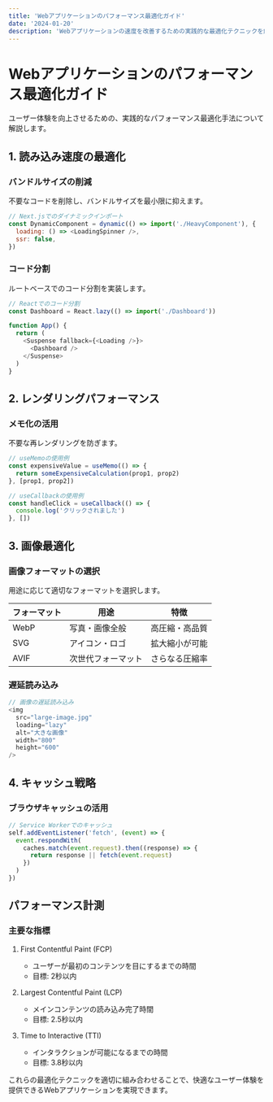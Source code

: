 ```yaml
---
title: 'Webアプリケーションのパフォーマンス最適化ガイド'
date: '2024-01-20'
description: 'Webアプリケーションの速度を改善するための実践的な最適化テクニックを解説します'
---
```


# Webアプリケーションのパフォーマンス最適化ガイド

ユーザー体験を向上させるための、実践的なパフォーマンス最適化手法について解説します。

## 1. 読み込み速度の最適化

### バンドルサイズの削減

不要なコードを削除し、バンドルサイズを最小限に抑えます。

```javascript
// Next.jsでのダイナミックインポート
const DynamicComponent = dynamic(() => import('./HeavyComponent'), {
  loading: () => <LoadingSpinner />,
  ssr: false,
})
```

### コード分割

ルートベースでのコード分割を実装します。

```javascript
// Reactでのコード分割
const Dashboard = React.lazy(() => import('./Dashboard'))

function App() {
  return (
    <Suspense fallback={<Loading />}>
      <Dashboard />
    </Suspense>
  )
}
```

## 2. レンダリングパフォーマンス

### メモ化の活用

不要な再レンダリングを防ぎます。

```typescript
// useMemoの使用例
const expensiveValue = useMemo(() => {
  return someExpensiveCalculation(prop1, prop2)
}, [prop1, prop2])

// useCallbackの使用例
const handleClick = useCallback(() => {
  console.log('クリックされました')
}, [])
```

## 3. 画像最適化

### 画像フォーマットの選択

用途に応じて適切なフォーマットを選択します。

| フォーマット | 用途               | 特徴           |
| ------------ | ------------------ | -------------- |
| WebP         | 写真・画像全般     | 高圧縮・高品質 |
| SVG          | アイコン・ロゴ     | 拡大縮小が可能 |
| AVIF         | 次世代フォーマット | さらなる圧縮率 |

### 遅延読み込み

```typescript
// 画像の遅延読み込み
<img
  src="large-image.jpg"
  loading="lazy"
  alt="大きな画像"
  width="800"
  height="600"
/>
```

## 4. キャッシュ戦略

### ブラウザキャッシュの活用

```typescript
// Service Workerでのキャッシュ
self.addEventListener('fetch', (event) => {
  event.respondWith(
    caches.match(event.request).then((response) => {
      return response || fetch(event.request)
    })
  )
})
```

## パフォーマンス計測

### 主要な指標

1. First Contentful Paint (FCP)

   - ユーザーが最初のコンテンツを目にするまでの時間
   - 目標: 2秒以内

2. Largest Contentful Paint (LCP)

   - メインコンテンツの読み込み完了時間
   - 目標: 2.5秒以内

3. Time to Interactive (TTI)
   - インタラクションが可能になるまでの時間
   - 目標: 3.8秒以内

これらの最適化テクニックを適切に組み合わせることで、快適なユーザー体験を提供できるWebアプリケーションを実現できます。
